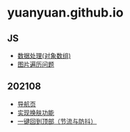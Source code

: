 # yuanyuan.github.io
## JS
+ [数据处理(对象数组)](https://github.com/zyy782/yuanyuan.github.io/blob/main/JS/01data.md)
+ [图片遍历问题]()
## 202108
+ [导航页](https://github.com/zyy782/yuanyuan.github.io/tree/main/%E5%AE%9E%E7%8E%B0%E5%AF%BC%E8%88%AA%E9%A1%B5)
+ [实现换肤功能](https://github.com/zyy782/yuanyuan.github.io/blob/main/%E5%AE%9E%E7%8E%B0%E5%AF%BC%E8%88%AA%E9%A1%B5/%E5%AE%9E%E7%8E%B0%E6%8D%A2%E8%82%A4%E5%8A%9F%E8%83%BD.md)
+ [一键回到顶部（节流与防抖）](https://github.com/zyy782/yuanyuan.github.io/blob/main/%E5%AE%9E%E7%8E%B0%E5%AF%BC%E8%88%AA%E9%A1%B5/%E5%AE%9E%E7%8E%B0%E6%8D%A2%E8%82%A4%E5%8A%9F%E8%83%BD.md)

